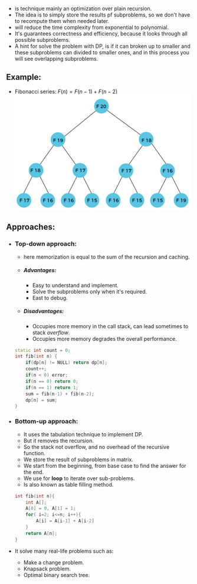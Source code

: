 - is technique mainly an <span class="red">optimization</span> over plain recursion.
- The idea is to simply <span class="red">store</red> the results pf subproblems, so we don't have to recompute them when needed later.
- will reduce the time complexity from exponential to polynomial.
- It's guarantees correctness and efficiency, because it looks through all possible subproblems.
- A hint for solve the problem with DP, is if it can broken up to smaller and these subproblems can divided to smaller ones, and in this process you will see overlapping subproblems.

## Example:
+ Fibonacci series: $F(n) = F(n-1) + F(n-2)$ 
![](https://github.com/tasbeehismail/Obsidian-Collage/blob/main/Third-year/Fifth-term/Algorithms/Images/fibTree.png)

## Approaches:
+ ### Top-down approach:
	+ here memorization is equal to the sum of the recursion and caching.
	+ ##### Advantages:
		+ Easy to understand and implement.
		+ Solve the subproblems only when it's required.
		+ East to debug.
	+ ##### Disadvantages:
		+ Occupies <span class="red">more memory</span> in the call stack, can lead sometimes to stack *overflow*.
		+ Occupies more memory degrades the overall performance.
	```c++
	static int count = 0;
	int fib(int n) {
		if(dp[n] != NULL) return dp[n];
		count++;
		if(n < 0) error;
		if(n == 0) return 0;
		if(n == 1) return 1;
		sum = fib(n-1) + fib(n-2);
		dp[n] = sum; 
	}
	```

+ ### Bottom-up approach:
	+ It uses the <span class="red">tabulation</span> technique to implement DP.
	+ But it removes the recursion.
	+ So the stack not overflow, and no overhead of the recursive function.
	+ We store the result of subproblems in matrix.
	+ We start from the beginning, from base case to find the answer for the end.
	+ We use for **loop** to iterate over sub-problems.
	+ Is also known as table filling method.
	```c++
	int fib(int n){
		int A[];
		A[0] = 0, A[1] = 1;
		for( i=2; i<=n; i++){
			A[i] = A[i-1] + A[i-2]
		}
		return A[n];
	}
	```

+ It solve many real-life problems such as:
	+ Make a change problem.
	+ Knapsack problem.
	+ Optimal binary search tree.
